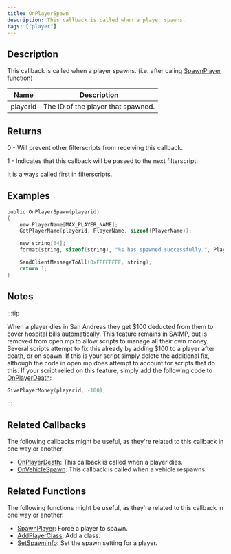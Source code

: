 ```yaml
---
title: OnPlayerSpawn
description: This callback is called when a player spawns.
tags: ["player"]
---
```


## Description

This callback is called when a player spawns. (i.e. after caling [SpawnPlayer](../functions/SpawnPlayer) function)

| Name     | Description                        |
| -------- | ---------------------------------- |
| playerid | The ID of the player that spawned. |

## Returns

0 - Will prevent other filterscripts from receiving this callback.

1 - Indicates that this callback will be passed to the next filterscript.

It is always called first in filterscripts.

## Examples

```c
public OnPlayerSpawn(playerid)
{
    new PlayerName[MAX_PLAYER_NAME];
    GetPlayerName(playerid, PlayerName, sizeof(PlayerName));

    new string[64];
    format(string, sizeof(string), "%s has spawned successfully.", PlayerName);

    SendClientMessageToAll(0xFFFFFFFF, string);
    return 1;
}
```

## Notes

:::tip

When a player dies in San Andreas they get $100 deducted from them to cover hospital bills automatically. This feature remains in SA:MP, but is removed from open.mp to allow scripts to manage all their own money. Several scripts attempt to fix this already by adding $100 to a player after death, or on spawn. If this is your script simply delete the additional fix, although the code in open.mp does attempt to account for scripts that do this. If your script relied on this feature, simply add the following code to [OnPlayerDeath](OnPlayerDeath):

```c
GivePlayerMoney(playerid, -100);
```

:::

## Related Callbacks

The following callbacks might be useful, as they're related to this callback in one way or another.

- [OnPlayerDeath](OnPlayerDeath): This callback is called when a player dies.
- [OnVehicleSpawn](OnVehicleSpawn): This callback is called when a vehicle respawns.

## Related Functions

The following functions might be useful, as they're related to this callback in one way or another.

- [SpawnPlayer](../functions/SpawnPlayer): Force a player to spawn.
- [AddPlayerClass](../functions/AddPlayerClass): Add a class.
- [SetSpawnInfo](../functions/SetSpawnInfo): Set the spawn setting for a player.
